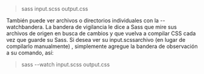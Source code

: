 > sass input.scss output.css

También puede ver archivos o directorios individuales con la  --watchbandera. La bandera de vigilancia le dice a Sass que mire sus archivos de origen en busca de cambios y que vuelva a compilar CSS cada vez que guarde su Sass. Si desea ver su input.scssarchivo (en lugar de compilarlo manualmente) , simplemente agregue la bandera de observación a su comando, así:

> sass --watch input.scss output.css